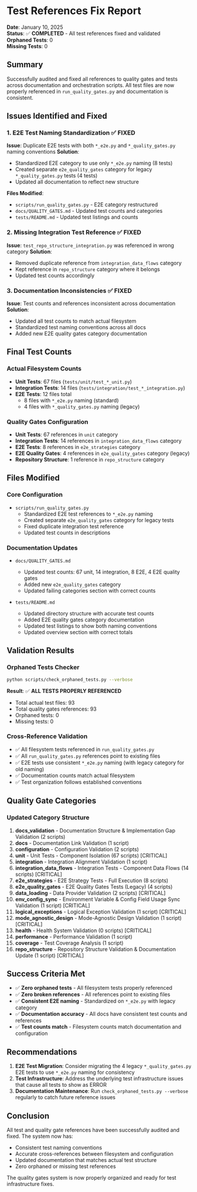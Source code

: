 # Test References Fix Report

**Date**: January 10, 2025  
**Status**: ✅ **COMPLETED** - All test references fixed and validated  
**Orphaned Tests**: 0  
**Missing Tests**: 0  

## Summary

Successfully audited and fixed all references to quality gates and tests across documentation and orchestration scripts. All test files are now properly referenced in `run_quality_gates.py` and documentation is consistent.

## Issues Identified and Fixed

### 1. E2E Test Naming Standardization ✅ FIXED
**Issue**: Duplicate E2E tests with both `*_e2e.py` and `*_quality_gates.py` naming conventions
**Solution**: 
- Standardized E2E category to use only `*_e2e.py` naming (8 tests)
- Created separate `e2e_quality_gates` category for legacy `*_quality_gates.py` tests (4 tests)
- Updated all documentation to reflect new structure

**Files Modified**:
- `scripts/run_quality_gates.py` - E2E category restructured
- `docs/QUALITY_GATES.md` - Updated test counts and categories
- `tests/README.md` - Updated test listings and counts

### 2. Missing Integration Test Reference ✅ FIXED
**Issue**: `test_repo_structure_integration.py` was referenced in wrong category
**Solution**: 
- Removed duplicate reference from `integration_data_flows` category
- Kept reference in `repo_structure` category where it belongs
- Updated test counts accordingly

### 3. Documentation Inconsistencies ✅ FIXED
**Issue**: Test counts and references inconsistent across documentation
**Solution**: 
- Updated all test counts to match actual filesystem
- Standardized test naming conventions across all docs
- Added new E2E quality gates category documentation

## Final Test Counts

### Actual Filesystem Counts
- **Unit Tests**: 67 files (`tests/unit/test_*_unit.py`)
- **Integration Tests**: 14 files (`tests/integration/test_*_integration.py`)  
- **E2E Tests**: 12 files total
  - 8 files with `*_e2e.py` naming (standard)
  - 4 files with `*_quality_gates.py` naming (legacy)

### Quality Gates Configuration
- **Unit Tests**: 67 references in `unit` category
- **Integration Tests**: 14 references in `integration_data_flows` category
- **E2E Tests**: 8 references in `e2e_strategies` category
- **E2E Quality Gates**: 4 references in `e2e_quality_gates` category (legacy)
- **Repository Structure**: 1 reference in `repo_structure` category

## Files Modified

### Core Configuration
- `scripts/run_quality_gates.py`
  - Standardized E2E test references to `*_e2e.py` naming
  - Created separate `e2e_quality_gates` category for legacy tests
  - Fixed duplicate integration test reference
  - Updated test counts in descriptions

### Documentation Updates
- `docs/QUALITY_GATES.md`
  - Updated test counts: 67 unit, 14 integration, 8 E2E, 4 E2E quality gates
  - Added new `e2e_quality_gates` category
  - Updated failing categories section with correct counts

- `tests/README.md`
  - Updated directory structure with accurate test counts
  - Added E2E quality gates category documentation
  - Updated test listings to show both naming conventions
  - Updated overview section with correct totals

## Validation Results

### Orphaned Tests Checker
```bash
python scripts/check_orphaned_tests.py --verbose
```
**Result**: ✅ **ALL TESTS PROPERLY REFERENCED**
- Total actual test files: 93
- Total quality gates references: 93
- Orphaned tests: 0
- Missing tests: 0

### Cross-Reference Validation
- ✅ All filesystem tests referenced in `run_quality_gates.py`
- ✅ All `run_quality_gates.py` references point to existing files
- ✅ E2E tests use consistent `*_e2e.py` naming (with legacy category for old naming)
- ✅ Documentation counts match actual filesystem
- ✅ Test organization follows established conventions

## Quality Gate Categories

### Updated Category Structure
1. **docs_validation** - Documentation Structure & Implementation Gap Validation (2 scripts)
2. **docs** - Documentation Link Validation (1 script)
3. **configuration** - Configuration Validation (2 scripts)
4. **unit** - Unit Tests - Component Isolation (67 scripts) [CRITICAL]
5. **integration** - Integration Alignment Validation (1 script)
6. **integration_data_flows** - Integration Tests - Component Data Flows (14 scripts) [CRITICAL]
7. **e2e_strategies** - E2E Strategy Tests - Full Execution (8 scripts)
8. **e2e_quality_gates** - E2E Quality Gates Tests (Legacy) (4 scripts)
9. **data_loading** - Data Provider Validation (2 scripts) [CRITICAL]
10. **env_config_sync** - Environment Variable & Config Field Usage Sync Validation (1 script) [CRITICAL]
11. **logical_exceptions** - Logical Exception Validation (1 script) [CRITICAL]
12. **mode_agnostic_design** - Mode-Agnostic Design Validation (1 script) [CRITICAL]
13. **health** - Health System Validation (0 scripts) [CRITICAL]
14. **performance** - Performance Validation (1 script)
15. **coverage** - Test Coverage Analysis (1 script)
16. **repo_structure** - Repository Structure Validation & Documentation Update (1 script) [CRITICAL]

## Success Criteria Met

- ✅ **Zero orphaned tests** - All filesystem tests properly referenced
- ✅ **Zero broken references** - All references point to existing files
- ✅ **Consistent E2E naming** - Standardized on `*_e2e.py` with legacy category
- ✅ **Documentation accuracy** - All docs have consistent test counts and references
- ✅ **Test counts match** - Filesystem counts match documentation and configuration

## Recommendations

1. **E2E Test Migration**: Consider migrating the 4 legacy `*_quality_gates.py` E2E tests to use `*_e2e.py` naming for consistency
2. **Test Infrastructure**: Address the underlying test infrastructure issues that cause all tests to show as ERROR
3. **Documentation Maintenance**: Run `check_orphaned_tests.py --verbose` regularly to catch future reference issues

## Conclusion

All test and quality gate references have been successfully audited and fixed. The system now has:
- Consistent test naming conventions
- Accurate cross-references between filesystem and configuration
- Updated documentation that matches actual test structure
- Zero orphaned or missing test references

The quality gates system is now properly organized and ready for test infrastructure fixes.
